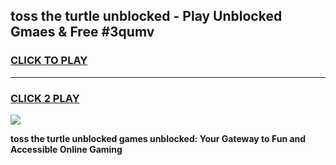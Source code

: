 
## toss the turtle unblocked - Play Unblocked Gmaes & Free #3qumv
<h3>
<a href="https://news.freeplayer.one?title=toss_the_turtle_unblocked&ref=26F">CLICK TO PLAY</a></h3>
<hr>

<h3>
<a href="https://news.freeplayer.one?title=toss_the_turtle_unblocked&ref=26F">CLICK 2 PLAY</a>
  
</h3>

<a href="https://news.freeplayer.one?title=toss_the_turtle_unblocked&ref=26F/"><img src="https://clearcache.store/games.png"></a>


**toss the turtle unblocked games unblocked: Your Gateway to Fun and Accessible Online Gaming**
